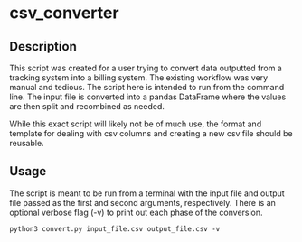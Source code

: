 # csv_converter

## Description

This script was created for a user trying to convert data outputted from a tracking system into a billing system. The existing workflow was very manual and tedious. The script here is intended to run from the command line. The input file is converted into a pandas DataFrame where the values are then split and recombined as needed.

While this exact script will likely not be of much use, the format and template for dealing with csv columns and creating a new csv file should be reusable.

## Usage

The script is meant to be run from a terminal with the input file and output file passed as the first and second arguments, respectively. There is an optional verbose flag (-v) to print out each phase of the conversion.

```
python3 convert.py input_file.csv output_file.csv -v
```

